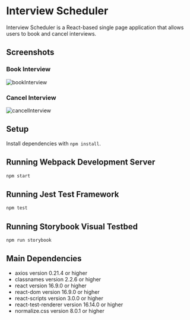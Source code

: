 # Interview Scheduler

Interview Scheduler is a React-based single page application that allows users to book and cancel interviews.

## Screenshots

### Book Interview
![bookInterview](https://user-images.githubusercontent.com/87794633/136302453-29c7a23f-7f91-427f-ab7d-be31f70437b7.gif)

### Cancel Interview
![cancelInterview](https://user-images.githubusercontent.com/87794633/136302460-77e56387-4855-4ba0-87f8-70de3f4386de.gif)


## Setup

Install dependencies with `npm install`.

## Running Webpack Development Server

```sh
npm start
```

## Running Jest Test Framework

```sh
npm test
```

## Running Storybook Visual Testbed

```sh
npm run storybook
```

## Main Dependencies
  - axios version 0.21.4 or higher
  - classnames version 2.2.6 or higher
  - react version 16.9.0 or higher
  - react-dom version 16.9.0 or higher
  - react-scripts version 3.0.0 or higher
  - react-test-renderer version 16.14.0 or higher
  - normalize.css version 8.0.1 or higher
